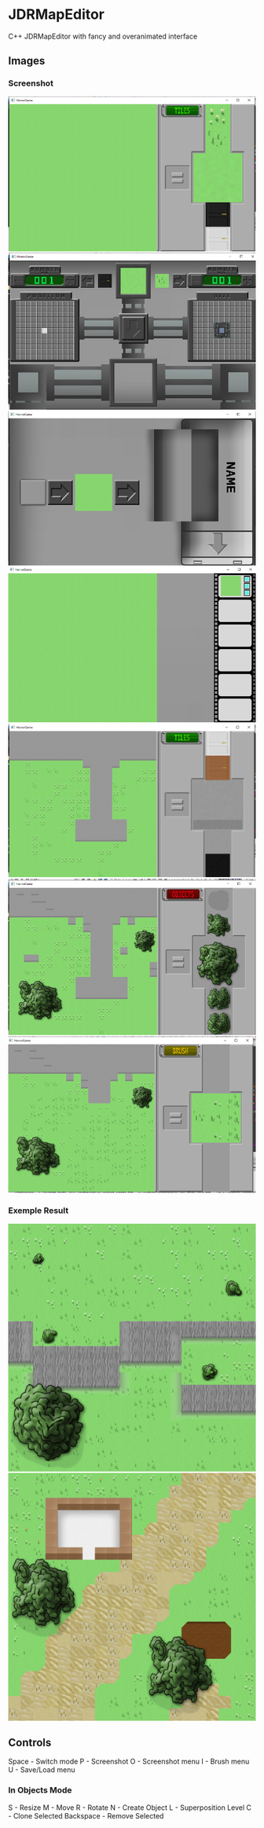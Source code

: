 # JDRMapEditor
C++ JDRMapEditor with fancy and overanimated interface
## Images
### Screenshot
![Software Screenshot](img/screen1.png)
![Software Screenshot](img/screen2.png)
![Software Screenshot](img/screen3.png)
![Software Screenshot](img/screen4.png)
![Software Screenshot](img/screen5.png)
![Software Screenshot](img/screen6.png)
![Software Screenshot](img/screen7.png)
### Exemple Result
![Exemple of map](img/carte1.png)
![Exemple of map](img/carte2.png)
## Controls
Space - Switch mode
P - Screenshot
O - Screenshot menu
I - Brush menu
U - Save/Load menu
### In Objects Mode
S - Resize
M - Move
R - Rotate
N - Create Object
L - Superposition Level
C - Clone Selected
Backspace - Remove Selected